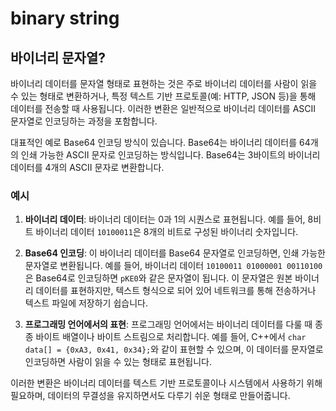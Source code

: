 # binary string

## 바이너리 문자열?

바이너리 데이터를 문자열 형태로 표현하는 것은 주로 바이너리 데이터를 사람이 읽을 수 있는 형태로 변환하거나, 특정 텍스트 기반 프로토콜(예: HTTP, JSON 등)을 통해 데이터를 전송할 때 사용됩니다. 이러한 변환은 일반적으로 바이너리 데이터를 ASCII 문자열로 인코딩하는 과정을 포함합니다.

대표적인 예로 Base64 인코딩 방식이 있습니다. Base64는 바이너리 데이터를 64개의 인쇄 가능한 ASCII 문자로 인코딩하는 방식입니다. Base64는 3바이트의 바이너리 데이터를 4개의 ASCII 문자로 변환합니다.

### 예시

1. **바이너리 데이터**: 바이너리 데이터는 0과 1의 시퀀스로 표현됩니다. 예를 들어, 8비트 바이너리 데이터 `10100011`은 8개의 비트로 구성된 바이너리 숫자입니다.

2. **Base64 인코딩**: 이 바이너리 데이터를 Base64 문자열로 인코딩하면, 인쇄 가능한 문자열로 변환됩니다. 예를 들어, 바이너리 데이터 `10100011 01000001 00110100`은 Base64로 인코딩하면 `pKE0`와 같은 문자열이 됩니다. 이 문자열은 원본 바이너리 데이터를 표현하지만, 텍스트 형식으로 되어 있어 네트워크를 통해 전송하거나 텍스트 파일에 저장하기 쉽습니다.

3. **프로그래밍 언어에서의 표현**: 프로그래밍 언어에서는 바이너리 데이터를 다룰 때 종종 바이트 배열이나 바이트 스트림으로 처리합니다. 예를 들어, C++에서 `char data[] = {0xA3, 0x41, 0x34};`와 같이 표현할 수 있으며, 이 데이터를 문자열로 인코딩하면 사람이 읽을 수 있는 형태로 표현됩니다.

이러한 변환은 바이너리 데이터를 텍스트 기반 프로토콜이나 시스템에서 사용하기 위해 필요하며, 데이터의 무결성을 유지하면서도 다루기 쉬운 형태로 만들어줍니다.
